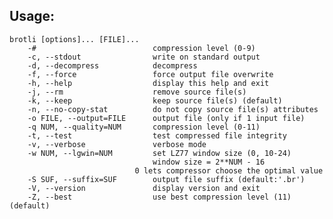 Usage:
---------
    brotli [options]... [FILE]...
        -#                          compression level (0-9)
        -c, --stdout                write on standard output
        -d, --decompress            decompress
        -f, --force                 force output file overwrite
        -h, --help                  display this help and exit
        -j, --rm                    remove source file(s)
        -k, --keep                  keep source file(s) (default)
        -n, --no-copy-stat          do not copy source file(s) attributes
        -o FILE, --output=FILE      output file (only if 1 input file)
        -q NUM, --quality=NUM       compression level (0-11)
        -t, --test                  test compressed file integrity
        -v, --verbose               verbose mode
        -w NUM, --lgwin=NUM         set LZ77 window size (0, 10-24)
                                    window size = 2**NUM - 16
                                0 lets compressor choose the optimal value
        -S SUF, --suffix=SUF        output file suffix (default:'.br')
        -V, --version               display version and exit
        -Z, --best                  use best compression level (11) (default)
